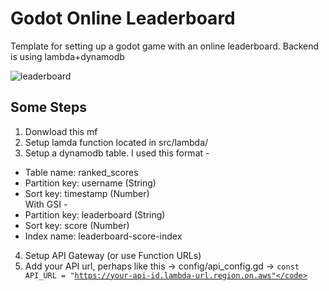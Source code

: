 # Godot Online Leaderboard

Template for setting up a godot game with an online leaderboard. Backend is using lambda+dynamodb


![leaderboard](https://github.com/user-attachments/assets/83ece5f7-25b2-4e1e-957d-46c6283d1f35)

## Some Steps
1. Donwload this mf
2. Setup lamda function located in src/lambda/
3. Setup a dynamodb table. I used this format -
 - Table name: ranked_scores
 - Partition key: username (String)
 - Sort key: timestamp (Number)  
With GSI -  
- Partition key: leaderboard (String)
- Sort key: score (Number)
- Index name: leaderboard-score-index
4. Setup API Gateway (or use Function URLs)
5. Add your API url, perhaps like this -> config/api_config.gd -> <code>const API_URL = "https://your-api-id.lambda-url.region.on.aws"</code>

